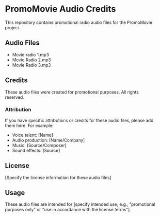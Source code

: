 # PromoMovie Audio Credits

This repository contains promotional radio audio files for the PromoMovie project.

## Audio Files

- Movie radio 1.mp3
- Movie Radio 2.mp3
- Movie Radio 3.mp3

## Credits

These audio files were created for promotional purposes. All rights reserved.

### Attribution

If you have specific attributions or credits for these audio files, please add them here. For example:
- Voice talent: [Name]
- Audio production: [Name/Company]
- Music: [Source/Composer]
- Sound effects: [Source]

## License

[Specify the license information for these audio files]

## Usage

These audio files are intended for [specify intended use, e.g., "promotional purposes only" or "use in accordance with the license terms"].

